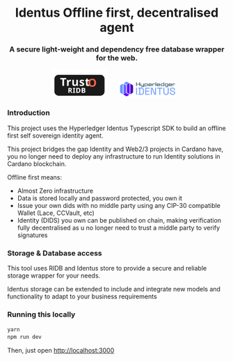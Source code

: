 <p align="center">
 <h1 align="center">Identus Offline first, decentralised agent</h1>
  <h3 align="center">A secure light-weight and dependency free database wrapper for the web.</h3>
  <div style="margin:auto;width:300px;">
  <img src="https://raw.githubusercontent.com/trust0-project/RIDB/refs/heads/main/logo.svg" alt="Trust0" width="128" />
  &nbsp;&nbsp;&nbsp;&nbsp;&nbsp;
  <img src="https://raw.githubusercontent.com/hyperledger-identus/.github/f21f0091231d65d63fb0cd2101df3eb6f349b1ec/resources/images/hyperledger-identus.svg" alt="Identus" width="128">
  </div> 
</p>


### Introduction
This project uses the Hyperledger Identus Typescript SDK to build an offline first self sovereign identity agent.

This project bridges the gap Identity and Web2/3 projects in Cardano have, you no longer need to deploy any infrastructure to run Identity solutions in Cardano blockchain.

Offline first means:
* Almost Zero infrastructure
* Data is stored locally and password protected, you own it
* Issue your own dids with no middle party using any CIP-30 compatible Wallet (Lace, CCVault, etc)
* Identity (DIDS) you own can be published on chain, making verification fully decentralised as u no longer need to trust a middle party to verify signatures


### Storage & Database access
This tool uses RIDB and Identus store to provide a secure and reliable storage wrapper for your needs.

Identus storage can be extended to include and integrate new models and functionality to adapt to your business requirements

### Running this locally
```bash
yarn
npm run dev
```

Then, just open [http://localhost:3000](http://localhost:3000)